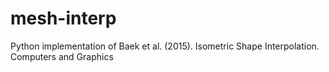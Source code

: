 # mesh-interp
Python implementation of Baek et al. (2015). Isometric Shape Interpolation. Computers and Graphics
